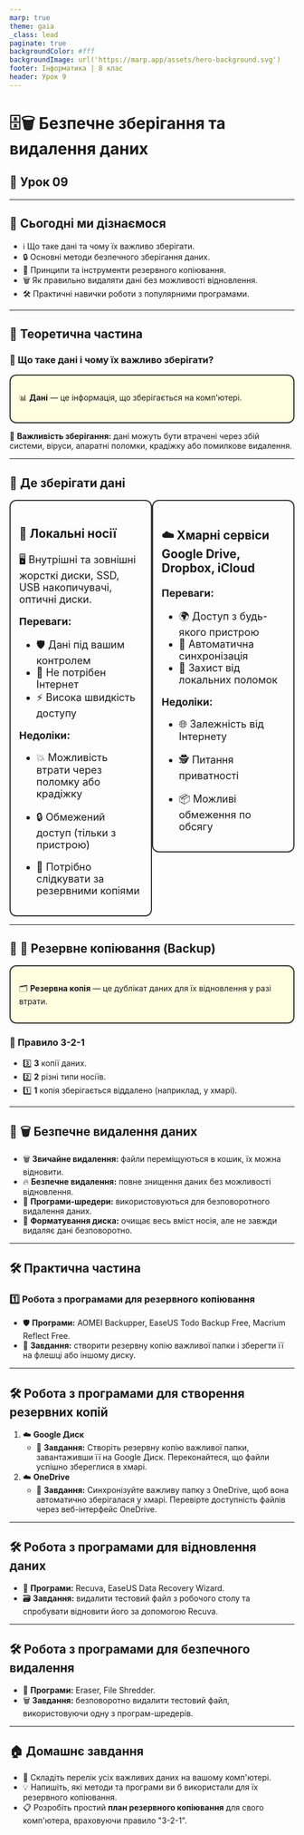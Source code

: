 ```yaml
---
marp: true
theme: gaia
_class: lead
paginate: true
backgroundColor: #fff
backgroundImage: url('https://marp.app/assets/hero-background.svg')
footer: Інформатика | 8 клас
header: Урок 9
---
```


<style>

.grid-container {
  display: grid;
  grid-template-columns: 50% 50%;
  align-items: start;
}
.text-left {
  text-align: left;
  padding: 5px;
}
.image-center {
  max-width: 100%; /* Ensures the image scales within its space */
  height: auto;
  text-align: center;
  display: flex;
  align-items: center;
  justify-content: center;
}

.text-large {
  font-size: 40px;
}

.text-medium {
  font-size: 30px;
}

.text-medium-small {
  font-size: 25px;
}

.text-small {
  font-size: 18px;
}

.text-tiny {
  font-size: 14px;
}

.card {
  border: 2px solid #333;
  border-radius: 12px;
  padding: 15px;
}

.important-to-remember {
    background-color: lightyellow;
}

</style>

# 🗄️🗑️ Безпечне зберігання та видалення даних

## 🏫 Урок **09**

---

## 🎯 Сьогодні ми дізнаємося

- ℹ️ Що таке дані та чому їх важливо зберігати.
- 🔒 Основні методи безпечного зберігання даних.
- 💾 Принципи та інструменти резервного копіювання.
- 🗑️ Як правильно видаляти дані без можливості відновлення.
- 🛠️ Практичні навички роботи з популярними програмами.

---

## 📌 Теоретична частина

### 🧩 Що таке дані і чому їх важливо зберігати?

<div class="card important-to-remember">

📊 **Дані** — це інформація, що зберігається на комп'ютері.

</div>

🔔 **Важливість зберігання:** дані можуть бути втрачені через збій системи, віруси, апаратні поломки, крадіжку або помилкове видалення.

---

## 📌 Де зберігати дані

<div class="grid-container">
  <div class="card text-small">

### 💾 Локальні носії

🖥️ Внутрішні та зовнішні жорсткі диски, SSD, USB накопичувачі, оптичні диски.

**Переваги:**

- 🛡️ Дані під вашим контролем
- 🚫 Не потрібен Інтернет
- ⚡ Висока швидкість доступу

**Недоліки:**

- 💥 Можливість втрати через поломку або крадіжку
- 🔒 Обмежений доступ (тільки з пристрою)
- 🔄 Потрібно слідкувати за резервними копіями

  </div>
  <div class="card text-small">

### ☁️ Хмарні сервіси Google Drive, Dropbox, iCloud

**Переваги:**

- 🌍 Доступ з будь-якого пристрою
- 🔄 Автоматична синхронізація
- 🦺 Захист від локальних поломок

**Недоліки:**

- 🌐 Залежність від Інтернету
- 🕵️ Питання приватності
- 📦 Можливі обмеження по обсягу

  </div>
</div>

---

## 📌 💾 Резервне копіювання (Backup)

<div class="card important-to-remember">

🗂️ **Резервна копія** — це дублікат даних для їх відновлення у разі втрати.

</div>

### 📏 Правило 3-2-1

- 3️⃣ **3** копії даних.
- 2️⃣ **2** різні типи носіїв.
- 1️⃣ **1** копія зберігається віддалено (наприклад, у хмарі).

---

## 📌 🗑️ Безпечне видалення даних

- 🗑️ **Звичайне видалення:** файли переміщуються в кошик, їх можна відновити.
- 🔥 **Безпечне видалення:** повне знищення даних без можливості відновлення.
- 🧹 **Програми-шредери:** використовуються для безповоротного видалення даних.
- 💽 **Форматування диска:** очищає весь вміст носія, але не завжди видаляє дані безповоротно.

---

## 🛠️ Практична частина

### 1️⃣ Робота з програмами для резервного копіювання

* 🛡️ **Програми:** AOMEI Backupper, EaseUS Todo Backup Free, Macrium Reflect Free.
* 📂 **Завдання:** створити резервну копію важливої папки і зберегти її на флешці або іншому диску.

---

## 🛠️ Робота з програмами для створення резервних копій

1. ☁️ **Google Диск**
   - 📂 **Завдання:** Створіть резервну копію важливої папки, завантаживши її на Google Диск. Переконайтеся, що файли успішно збереглися в хмарі.
2. ☁️ **OneDrive**
   - 📂 **Завдання:** Синхронізуйте важливу папку з OneDrive, щоб вона автоматично зберігалася у хмарі. Перевірте доступність файлів через веб-інтерфейс OneDrive.

---

## 🛠️ Робота з програмами для відновлення даних

- 🧩 **Програми:** Recuva, EaseUS Data Recovery Wizard.
- 🗃️ **Завдання:** видалити тестовий файл з робочого столу та спробувати відновити його за допомогою Recuva.

---

## 🛠️ Робота з програмами для безпечного видалення

- 🧹 **Програми:** Eraser, File Shredder.
- 🗑️ **Завдання:** безповоротно видалити тестовий файл, використовуючи одну з програм-шредерів.

---

## 🏠 Домашнє завдання

- 📝 Складіть перелік усіх важливих даних на вашому комп'ютері.
- 💡 Напишіть, які методи та програми ви б використали для їх резервного копіювання.
- 📋 Розробіть простий **план резервного копіювання** для свого комп'ютера, враховуючи правило "3-2-1".

